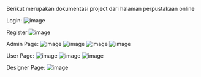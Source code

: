 Berikut merupakan dokumentasi project dari halaman perpustakaan online

Login:
![image](https://github.com/reyimanuel/final_project/assets/110801278/b3841171-7eee-42db-97dd-b2d9105542d2)

Register
![image](https://github.com/reyimanuel/final_project/assets/110801278/6d5a53f5-c6a2-45e3-b2f8-d2212230a67a)

Admin Page:
![image](https://github.com/reyimanuel/final_project/assets/110801278/0a6511eb-d075-4c40-b1c7-03d50280bc47)
![image](https://github.com/reyimanuel/final_project/assets/110801278/b1719296-f83b-4f56-b8d3-6d0a8751e93b)
![image](https://github.com/reyimanuel/final_project/assets/110801278/5a18752a-ca78-4416-b9d6-07ed31c84705)
![image](https://github.com/reyimanuel/final_project/assets/110801278/6be90fba-644d-4273-9529-5ca69491d122)

User Page:
![image](https://github.com/reyimanuel/final_project/assets/110801278/a72f5548-a344-4804-a174-eb06c4247ced)
![image](https://github.com/reyimanuel/final_project/assets/110801278/7f04f66c-47bd-4c7b-8ce3-6475373de97a)
![image](https://github.com/reyimanuel/final_project/assets/110801278/91de3a0f-6960-49ca-8319-8d9cfe15c22f)

Designer Page:
![image](https://github.com/reyimanuel/final_project/assets/110801278/00e3c7e1-4861-4ba8-aebd-95bb3bb75554)

